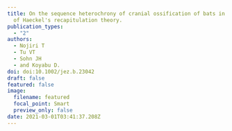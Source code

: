 ```yaml
---
title: On the sequence heterochrony of cranial ossification of bats in the light
  of Haeckel's recapitulation theory.
publication_types:
  - "2"
authors:
  - Nojiri T
  - Tu VT
  - Sohn JH
  - and Koyabu D.
doi: doi:10.1002/jez.b.23042
draft: false
featured: false
image:
  filename: featured
  focal_point: Smart
  preview_only: false
date: 2021-03-01T03:41:37.208Z
---
```

